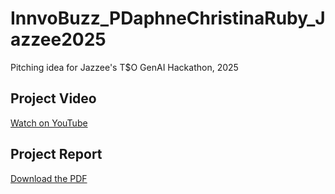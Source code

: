 # InnvoBuzz_PDaphneChristinaRuby_Jazzee2025
Pitching idea for Jazzee's T$O GenAI Hackathon, 2025

## Project Video
[Watch on YouTube](https://youtu.be/LmsD-0nkl9w)

## Project Report
[Download the PDF](https://docs.google.com/document/d/1ju2aj3OWSwTsi4mEghmRfvZ6bFwE16tDI2MgDCKEInw/edit?tab=t.0#heading=h.fs7duwlqelk4)
